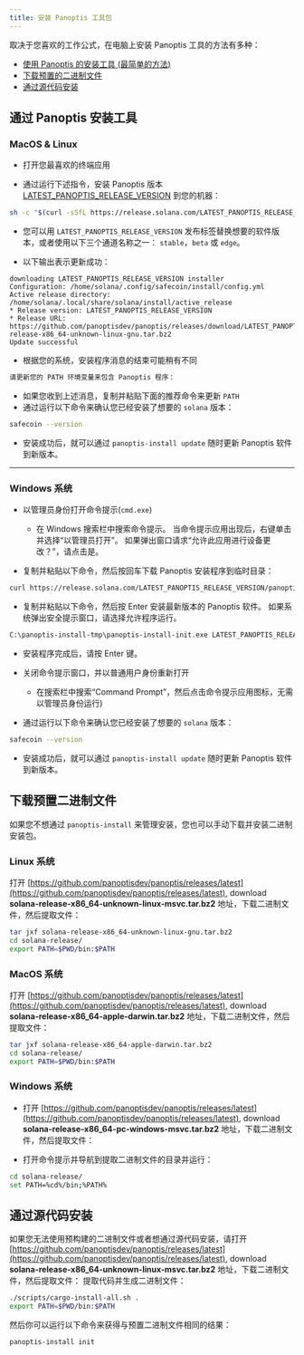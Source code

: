 ```yaml
---
title: 安装 Panoptis 工具包
---
```


取决于您喜欢的工作公式，在电脑上安装 Panoptis 工具的方法有多种：

- [使用 Panoptis 的安装工具 (最简单的方法)](#use-solanas-install-tool)
- [下载预置的二进制文件](#download-prebuilt-binaries)
- [通过源代码安装](#build-from-source)

## 通过 Panoptis 安装工具

### MacOS & Linux

- 打开您最喜欢的终端应用

- 通过运行下述指令，安装 Panoptis 版本[LATEST_PANOPTIS_RELEASE_VERSION](https://github.com/panoptisdev/panoptis/releases/tag/LATEST_PANOPTIS_RELEASE_VERSION) 到您的机器：

```bash
sh -c "$(curl -sSfL https://release.solana.com/LATEST_PANOPTIS_RELEASE_VERSION/install)"
```

- 您可以用 `LATEST_PANOPTIS_RELEASE_VERSION` 发布标签替换想要的软件版本，或者使用以下三个通道名称之一： `stable`，`beta` 或 `edge`。

- 以下输出表示更新成功：

```text
downloading LATEST_PANOPTIS_RELEASE_VERSION installer
Configuration: /home/solana/.config/safecoin/install/config.yml
Active release directory: /home/solana/.local/share/solana/install/active_release
* Release version: LATEST_PANOPTIS_RELEASE_VERSION
* Release URL: https://github.com/panoptisdev/panoptis/releases/download/LATEST_PANOPTIS_RELEASE_VERSION/solana-release-x86_64-unknown-linux-gnu.tar.bz2
Update successful
```

- 根据您的系统，安装程序消息的结束可能稍有不同

```bash
请更新您的 PATH 环境变量来包含 Panoptis 程序：
```

- 如果您收到上述消息，复制并粘贴下面的推荐命令来更新 `PATH`
- 通过运行以下命令来确认您已经安装了想要的 `solana` 版本：

```bash
safecoin --version
```

- 安装成功后，就可以通过 `panoptis-install update` 随时更新 Panoptis 软件到新版本。

---

### Windows 系统

- 以管理员身份打开命令提示(`cmd.exe`)

  - 在 Windows 搜索栏中搜索命令提示。 当命令提示应用出现后，右键单击并选择“以管理员打开”。 如果弹出窗口请求“允许此应用进行设备更改？”，请点击是。

- 复制并粘贴以下命令，然后按回车下载 Panoptis 安装程序到临时目录：

```bash
curl https://release.solana.com/LATEST_PANOPTIS_RELEASE_VERSION/panoptis-install-init-x86_64-pc-windows-msvc.exe --output C:\panoptis-install-tmp\panoptis-install-init.exe --create-dirs
```

- 复制并粘贴以下命令，然后按 Enter 安装最新版本的 Panoptis 软件。 如果系统弹出安全提示窗口，请选择允许程序运行。

```bash
C:\panoptis-install-tmp\panoptis-install-init.exe LATEST_PANOPTIS_RELEASE_VERSION
```

- 安装程序完成后，请按 Enter 键。

- 关闭命令提示窗口，并以普通用户身份重新打开
  - 在搜索栏中搜索“Command Prompt”，然后点击命令提示应用图标，无需以管理员身份运行)
- 通过运行以下命令来确认您已经安装了想要的 `solana` 版本：

```bash
safecoin --version
```

- 安装成功后，就可以通过 `panoptis-install update` 随时更新 Panoptis 软件到新版本。

## 下载预置二进制文件

如果您不想通过 `panoptis-install` 来管理安装，您也可以手动下载并安装二进制安装包。

### Linux 系统

打开 [https://github.com/panoptisdev/panoptis/releases/latest](https://github.com/panoptisdev/panoptis/releases/latest), download **solana-release-x86_64-unknown-linux-msvc.tar.bz2** 地址，下载二进制文件，然后提取文件：

```bash
tar jxf solana-release-x86_64-unknown-linux-gnu.tar.bz2
cd solana-release/
export PATH=$PWD/bin:$PATH
```

### MacOS 系统

打开 [https://github.com/panoptisdev/panoptis/releases/latest](https://github.com/panoptisdev/panoptis/releases/latest), download **solana-release-x86_64-apple-darwin.tar.bz2** 地址，下载二进制文件，然后提取文件：

```bash
tar jxf solana-release-x86_64-apple-darwin.tar.bz2
cd solana-release/
export PATH=$PWD/bin:$PATH
```

### Windows 系统

- 打开 [https://github.com/panoptisdev/panoptis/releases/latest](https://github.com/panoptisdev/panoptis/releases/latest), download **solana-release-x86_64-pc-windows-msvc.tar.bz2** 地址，下载二进制文件，然后提取文件：

- 打开命令提示并导航到提取二进制文件的目录并运行：

```bash
cd solana-release/
set PATH=%cd%/bin;%PATH%
```

## 通过源代码安装

如果您无法使用预构建的二进制文件或者想通过源代码安装，请打开 [https://github.com/panoptisdev/panoptis/releases/latest](https://github.com/panoptisdev/panoptis/releases/latest), download **solana-release-x86_64-unknown-linux-msvc.tar.bz2** 地址，下载二进制文件，然后提取文件： 提取代码并生成二进制文件：

```bash
./scripts/cargo-install-all.sh .
export PATH=$PWD/bin:$PATH
```

然后你可以运行以下命令来获得与预置二进制文件相同的结果：

```bash
panoptis-install init
```

